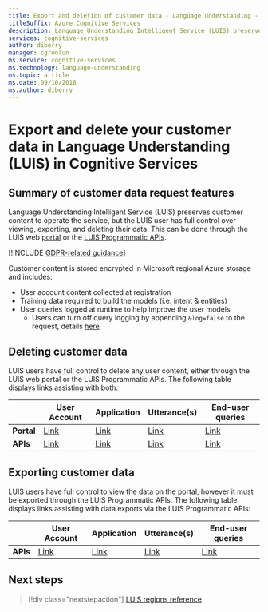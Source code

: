 ```yaml
---
title: Export and deletion of customer data - Language Understanding - LUIS
titleSuffix: Azure Cognitive Services 
description: Language Understanding Intelligent Service (LUIS) preserves customer content to operate the service, but the LUIS user has full control over viewing, exporting, and deleting their data. This can be done through the LUIS web portal or the LUIS Programmatic APIs.
services: cognitive-services
author: diberry
manager: cgronlun
ms.service: cognitive-services
ms.technology: language-understanding
ms.topic: article
ms.date: 09/10/2018
ms.author: diberry
---
```


# Export and delete your customer data in Language Understanding (LUIS) in Cognitive Services

## Summary of customer data request features​
Language Understanding Intelligent Service (LUIS) preserves customer content to operate the service, but the LUIS user has full control over viewing, exporting, and deleting their data. This can be done through the LUIS web [portal](luis-reference-regions.md) or the [LUIS Programmatic APIs](https://westus.dev.cognitive.microsoft.com/docs/services/5890b47c39e2bb17b84a55ff/operations/5890b47c39e2bb052c5b9c2f).

[!INCLUDE [GDPR-related guidance](../../../includes/gdpr-intro-sentence.md)]

Customer content is stored encrypted in Microsoft regional Azure storage and includes:

- User account content collected at registration
- Training data required to build the models (i.e. intent & entities)
- User queries logged at runtime to help improve the user models
  - Users can turn off query logging by appending `&log=false` to the request, details [here](luis-resources-faq.md#how-can-i-disable-the-logging-of-utterances)

## Deleting customer data
LUIS users have full control to delete any user content, either through the LUIS web portal or the LUIS Programmatic APIs. The following table displays links assisting with both:

| | **User Account** | **Application** | **Utterance(s)** | **End-user queries** |
| --- | --- | --- | --- | --- |
| **Portal** | [Link](luis-how-to-account-settings.md) | [Link](luis-how-to-start-new-app.md#delete-app) | [Link](luis-how-to-start-new-app.md#delete-app) | [Link](luis-how-to-start-new-app.md#delete-app) |
| **APIs** | [Link](https://westus.dev.cognitive.microsoft.com/docs/services/5890b47c39e2bb17b84a55ff/operations/5890b47c39e2bb052c5b9c4c) | [Link](https://westus.dev.cognitive.microsoft.com/docs/services/5890b47c39e2bb17b84a55ff/operations/5890b47c39e2bb052c5b9c39) | [Link](https://westus.dev.cognitive.microsoft.com/docs/services/5890b47c39e2bb17b84a55ff/operations/5890b47c39e2bb052c5b9c0b) | [Link](https://westus.dev.cognitive.microsoft.com/docs/services/5890b47c39e2bb17b84a55ff/operations/58b6f32139e2bb139ce823c9) |


## Exporting customer data
LUIS users have full control to view the data on the portal, however it must be exported through the LUIS Programmatic APIs. The following table displays links assisting with data exports via the LUIS Programmatic APIs:

| | **User Account** | **Application** | **Utterance(s)** | **End-user queries** |
| --- | --- | --- | --- | --- |
| **APIs** | [Link](https://westus.dev.cognitive.microsoft.com/docs/services/5890b47c39e2bb17b84a55ff/operations/5890b47c39e2bb052c5b9c48) | [Link](https://westus.dev.cognitive.microsoft.com/docs/services/5890b47c39e2bb17b84a55ff/operations/5890b47c39e2bb052c5b9c40) | [Link](https://westus.dev.cognitive.microsoft.com/docs/services/5890b47c39e2bb17b84a55ff/operations/5890b47c39e2bb052c5b9c0a) | [Link](https://westus.dev.cognitive.microsoft.com/docs/services/5890b47c39e2bb17b84a55ff/operations/5890b47c39e2bb052c5b9c36) |


## Next steps

> [!div class="nextstepaction"]
> [LUIS regions reference](./luis-reference-regions.md)
